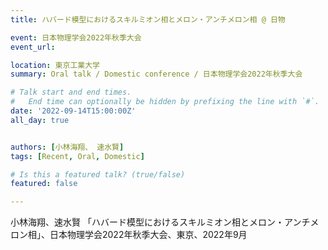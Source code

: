 ```yaml
---
title: ハバード模型におけるスキルミオン相とメロン・アンチメロン相 @ 日物

event: 日本物理学会2022年秋季大会
event_url: 

location: 東京工業大学
summary: Oral talk / Domestic conference / 日本物理学会2022年秋季大会

# Talk start and end times.
#   End time can optionally be hidden by prefixing the line with `#`.
date: '2022-09-14T15:00:00Z'
all_day: true


authors: [小林海翔、 速水賢]
tags: [Recent, Oral, Domestic]

# Is this a featured talk? (true/false)
featured: false

---
```

小林海翔、速水賢 「ハバード模型におけるスキルミオン相とメロン・アンチメロン相」、日本物理学会2022年秋季大会、東京、2022年9月